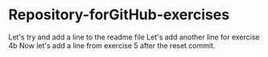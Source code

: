 # Repository-forGitHub-exercises
Let's try and add a line to the readme file
Let's add another line for exercise 4b
Now let's add a line from exercise 5 after the reset commit.
